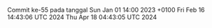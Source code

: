 Commit ke-55 pada tanggal Sun Jan 01 14:00 2023 +0100
Fri Feb 16 14:43:06 UTC 2024
Thu Apr 18 04:43:05 UTC 2024
